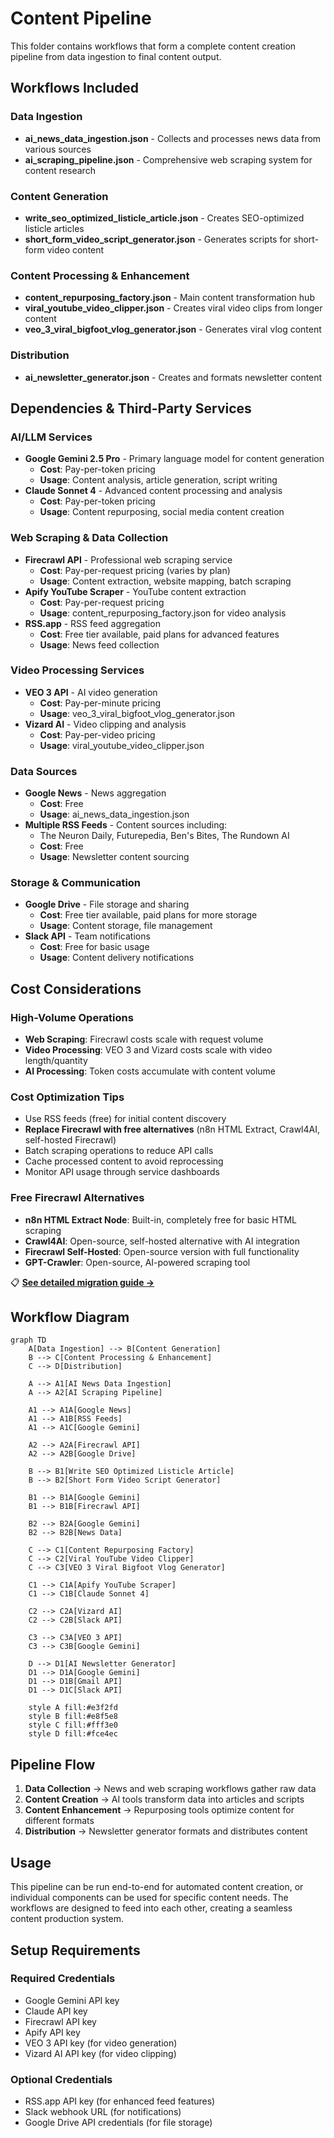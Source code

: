 # Content Pipeline

This folder contains workflows that form a complete content creation pipeline from data ingestion to final content output.

## Workflows Included

### Data Ingestion
- **ai_news_data_ingestion.json** - Collects and processes news data from various sources
- **ai_scraping_pipeline.json** - Comprehensive web scraping system for content research

### Content Generation
- **write_seo_optimized_listicle_article.json** - Creates SEO-optimized listicle articles
- **short_form_video_script_generator.json** - Generates scripts for short-form video content

### Content Processing & Enhancement
- **content_repurposing_factory.json** - Main content transformation hub
- **viral_youtube_video_clipper.json** - Creates viral video clips from longer content
- **veo_3_viral_bigfoot_vlog_generator.json** - Generates viral vlog content

### Distribution
- **ai_newsletter_generator.json** - Creates and formats newsletter content

## Dependencies & Third-Party Services

### AI/LLM Services
- **Google Gemini 2.5 Pro** - Primary language model for content generation
  - **Cost**: Pay-per-token pricing
  - **Usage**: Content analysis, article generation, script writing
- **Claude Sonnet 4** - Advanced content processing and analysis
  - **Cost**: Pay-per-token pricing
  - **Usage**: Content repurposing, social media content creation

### Web Scraping & Data Collection
- **Firecrawl API** - Professional web scraping service
  - **Cost**: Pay-per-request pricing (varies by plan)
  - **Usage**: Content extraction, website mapping, batch scraping
- **Apify YouTube Scraper** - YouTube content extraction
  - **Cost**: Pay-per-request pricing
  - **Usage**: content_repurposing_factory.json for video analysis
- **RSS.app** - RSS feed aggregation
  - **Cost**: Free tier available, paid plans for advanced features
  - **Usage**: News feed collection

### Video Processing Services
- **VEO 3 API** - AI video generation
  - **Cost**: Pay-per-minute pricing
  - **Usage**: veo_3_viral_bigfoot_vlog_generator.json
- **Vizard AI** - Video clipping and analysis
  - **Cost**: Pay-per-video pricing
  - **Usage**: viral_youtube_video_clipper.json

### Data Sources
- **Google News** - News aggregation
  - **Cost**: Free
  - **Usage**: ai_news_data_ingestion.json
- **Multiple RSS Feeds** - Content sources including:
  - The Neuron Daily, Futurepedia, Ben's Bites, The Rundown AI
  - **Cost**: Free
  - **Usage**: Newsletter content sourcing

### Storage & Communication
- **Google Drive** - File storage and sharing
  - **Cost**: Free tier available, paid plans for more storage
  - **Usage**: Content storage, file management
- **Slack API** - Team notifications
  - **Cost**: Free for basic usage
  - **Usage**: Content delivery notifications

## Cost Considerations

### High-Volume Operations
- **Web Scraping**: Firecrawl costs scale with request volume
- **Video Processing**: VEO 3 and Vizard costs scale with video length/quantity
- **AI Processing**: Token costs accumulate with content volume

### Cost Optimization Tips
- Use RSS feeds (free) for initial content discovery
- **Replace Firecrawl with free alternatives** (n8n HTML Extract, Crawl4AI, self-hosted Firecrawl)
- Batch scraping operations to reduce API calls
- Cache processed content to avoid reprocessing
- Monitor API usage through service dashboards

### Free Firecrawl Alternatives
- **n8n HTML Extract Node**: Built-in, completely free for basic HTML scraping
- **Crawl4AI**: Open-source, self-hosted alternative with AI integration
- **Firecrawl Self-Hosted**: Open-source version with full functionality
- **GPT-Crawler**: Open-source, AI-powered scraping tool

📋 **[See detailed migration guide →](../FIRE_CRAWL_ALTERNATIVES.md)**

## Workflow Diagram

```mermaid
graph TD
    A[Data Ingestion] --> B[Content Generation]
    B --> C[Content Processing & Enhancement]
    C --> D[Distribution]
    
    A --> A1[AI News Data Ingestion]
    A --> A2[AI Scraping Pipeline]
    
    A1 --> A1A[Google News]
    A1 --> A1B[RSS Feeds]
    A1 --> A1C[Google Gemini]
    
    A2 --> A2A[Firecrawl API]
    A2 --> A2B[Google Drive]
    
    B --> B1[Write SEO Optimized Listicle Article]
    B --> B2[Short Form Video Script Generator]
    
    B1 --> B1A[Google Gemini]
    B1 --> B1B[Firecrawl API]
    
    B2 --> B2A[Google Gemini]
    B2 --> B2B[News Data]
    
    C --> C1[Content Repurposing Factory]
    C --> C2[Viral YouTube Video Clipper]
    C --> C3[VEO 3 Viral Bigfoot Vlog Generator]
    
    C1 --> C1A[Apify YouTube Scraper]
    C1 --> C1B[Claude Sonnet 4]
    
    C2 --> C2A[Vizard AI]
    C2 --> C2B[Slack API]
    
    C3 --> C3A[VEO 3 API]
    C3 --> C3B[Google Gemini]
    
    D --> D1[AI Newsletter Generator]
    D1 --> D1A[Google Gemini]
    D1 --> D1B[Gmail API]
    D1 --> D1C[Slack API]
    
    style A fill:#e3f2fd
    style B fill:#e8f5e8
    style C fill:#fff3e0
    style D fill:#fce4ec
```

## Pipeline Flow

1. **Data Collection** → News and web scraping workflows gather raw data
2. **Content Creation** → AI tools transform data into articles and scripts
3. **Content Enhancement** → Repurposing tools optimize content for different formats
4. **Distribution** → Newsletter generator formats and distributes content

## Usage

This pipeline can be run end-to-end for automated content creation, or individual components can be used for specific content needs. The workflows are designed to feed into each other, creating a seamless content production system.

## Setup Requirements

### Required Credentials
- Google Gemini API key
- Claude API key
- Firecrawl API key
- Apify API key
- VEO 3 API key (for video generation)
- Vizard AI API key (for video clipping)

### Optional Credentials
- RSS.app API key (for enhanced feed features)
- Slack webhook URL (for notifications)
- Google Drive API credentials (for file storage)
